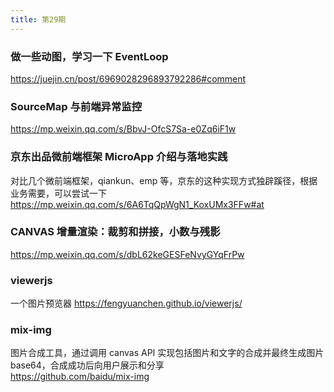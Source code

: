 ```yaml
---
title: 第29期
---
```


### 做一些动图，学习一下 EventLoop

https://juejin.cn/post/6969028296893792286#comment

### SourceMap 与前端异常监控

https://mp.weixin.qq.com/s/BbvJ-OfcS7Sa-e0Zq6iF1w

### 京东出品微前端框架 MicroApp 介绍与落地实践

对比几个微前端框架，qiankun、emp 等，京东的这种实现方式独辟蹊径，根据业务需要，可以尝试一下  
https://mp.weixin.qq.com/s/6A6TqQpWgN1_KoxUMx3FFw#at

### CANVAS 增量渲染：裁剪和拼接，小数与残影

https://mp.weixin.qq.com/s/dbL62keGESFeNvyGYqFrPw

### viewerjs

一个图片预览器
https://fengyuanchen.github.io/viewerjs/

### mix-img

图片合成工具，通过调用 canvas API 实现包括图片和文字的合成并最终生成图片 base64，合成成功后向用户展示和分享  
https://github.com/baidu/mix-img
